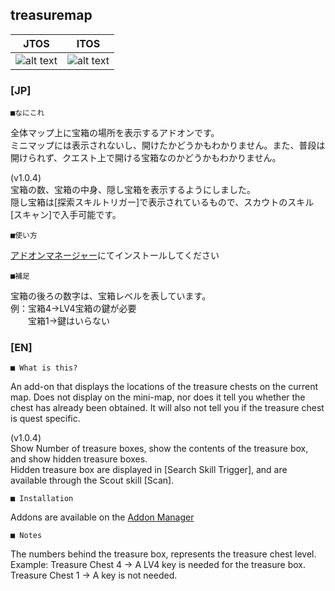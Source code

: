 treasuremap
--
|JTOS|ITOS|
|---|---|
|![alt text](http://i.imgur.com/eA7BzT6.jpg "JP Screenshot")|![alt text](http://i.imgur.com/yJGJ0Eo.jpg "en Screenshot")|

### [JP]

	■なにこれ

全体マップ上に宝箱の場所を表示するアドオンです。  
ミニマップには表示されないし、開けたかどうかもわかりません。また、普段は開けられず、クエスト上で開ける宝箱なのかどうかもわかりません。  

(v1.0.4)  
宝箱の数、宝箱の中身、隠し宝箱を表示するようにしました。  
隠し宝箱は[探索スキルトリガー]で表示されているもので、スカウトのスキル[スキャン]で入手可能です。  

	■使い方

[アドオンマネージャー](https://github.com/Excrulon/Tree-of-Savior-Addon-Manager)にてインストールしてください

	■補足

宝箱の後ろの数字は、宝箱レベルを表しています。  
例：宝箱4→LV4宝箱の鍵が必要  
　　宝箱1→鍵はいらない  

### [EN]

	■ What is this?

An add-on that displays the locations of the treasure chests on the current map.
Does not display on the mini-map, nor does it tell you whether the chest has already been obtained. It will also not tell you if the treasure chest is quest specific.

(v1.0.4)  
Show Number of treasure boxes, show the contents of the treasure box, and show hidden treasure boxes.  
Hidden treasure box are displayed in [Search Skill Trigger], and are available through the Scout skill [Scan].  

	■ Installation

Addons are available on the [Addon Manager](https://github.com/Excrulon/Tree-of-Savior-Addon-Manager)

	■ Notes

The numbers behind the treasure box, represents the treasure chest level.  
Example: Treasure Chest 4 → A LV4 key is needed for the treasure box.  
Treasure Chest 1 → A key is not needed.
